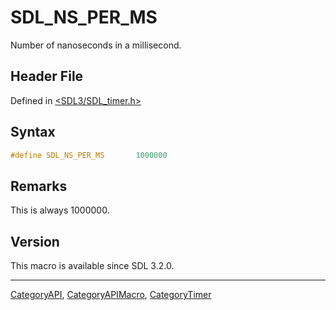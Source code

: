 # SDL_NS_PER_MS

Number of nanoseconds in a millisecond.

## Header File

Defined in [<SDL3/SDL_timer.h>](https://github.com/libsdl-org/SDL/blob/main/include/SDL3/SDL_timer.h)

## Syntax

```c
#define SDL_NS_PER_MS       1000000
```

## Remarks

This is always 1000000.

## Version

This macro is available since SDL 3.2.0.





----
[CategoryAPI](CategoryAPI), [CategoryAPIMacro](CategoryAPIMacro), [CategoryTimer](CategoryTimer)

